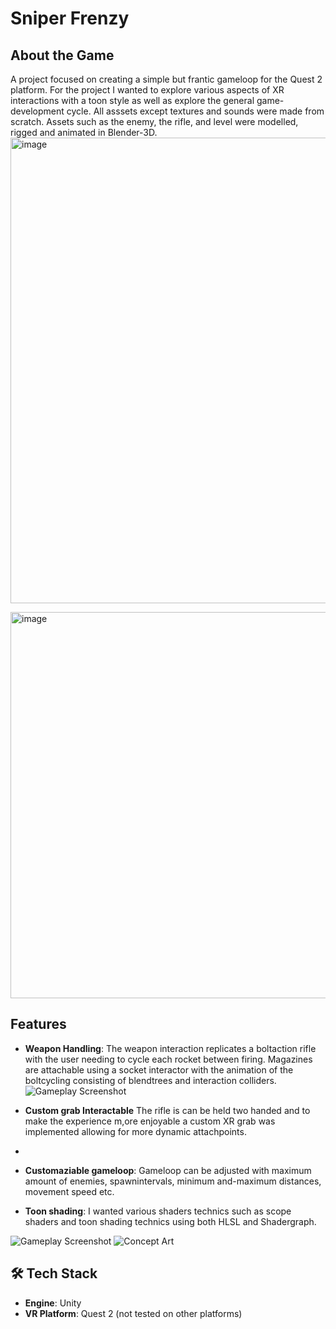 # Sniper Frenzy

## About the Game
A project focused on creating a simple but frantic gameloop for the Quest 2 platform. For the project I wanted to explore various aspects of XR interactions with a toon style as well as explore the general game-development cycle.
All asssets except  textures and sounds were made from scratch. Assets such as the enemy, the rifle, and level were modelled, rigged and animated in Blender-3D. 
<img width="1431" height="745" alt="image" src="https://github.com/user-attachments/assets/2cedd01a-1d31-4dbe-bfc5-a4138e1d737a" />

<img width="1309" height="618" alt="image" src="https://github.com/user-attachments/assets/77e2bede-c948-4cc2-8154-6665a0a22d7b" />

## Features
- **Weapon Handling**: The weapon interaction replicates a boltaction rifle with the user needing to cycle each rocket between firing. Magazines are attachable using a socket interactor with the animation of the boltcycling consisting of blendtrees and interaction colliders. 
![Gameplay Screenshot]([path-to-image](https://github.com/AKSB-GP/SniperFrenzy/blob/main/boltinteraction-compressed.gif))
- **Custom grab Interactable** The rifle is can be held two handed and to make the experience m,ore enjoyable a custom XR grab was implemented allowing for more dynamic attachpoints.
- 
- **Customaziable gameloop**: Gameloop can be adjusted with maximum amount of enemies, spawnintervals, minimum and-maximum distances, movement speed etc.

- **Toon shading**: I wanted various shaders technics such as scope shaders and toon shading technics using both HLSL and Shadergraph.

![Gameplay Screenshot](path-to-image)
![Concept Art](path-to-image)

## 🛠️ Tech Stack
- **Engine**: Unity 
- **VR Platform**: Quest 2 (not tested on other platforms)
